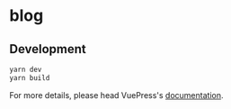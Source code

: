 # blog

> 

## Development

```bash
yarn dev
yarn build
```

For more details, please head VuePress's [documentation](https://v1.vuepress.vuejs.org/).

